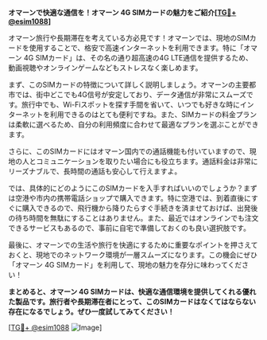 **オマーンで快適な通信を！オマーン 4G SIMカードの魅力をご紹介[[TG💪+ @esim1088](https://t.me/s/esim1088)]**

オマーン旅行や長期滞在を考えている方必見です！オマーンでは、現地のSIMカードを使用することで、格安で高速インターネットを利用できます。特に「オマーン 4G SIMカード」は、その名の通り超高速の4G LTE通信を提供するため、動画視聴やオンラインゲームなどもストレスなく楽しめます。

まず、このSIMカードの特徴について詳しく説明しましょう。オマーンの主要都市では、街中どこでも4G信号が安定しており、データ通信が非常にスムーズです。旅行中でも、Wi-Fiスポットを探す手間を省いて、いつでも好きな時にインターネットを利用できるのはとても便利ですね。また、SIMカードの料金プランは柔軟に選べるため、自分の利用頻度に合わせて最適なプランを選ぶことができます。

さらに、このSIMカードにはオマーン国内での通話機能も付いていますので、現地の人とコミュニケーションを取りたい場合にも役立ちます。通話料金は非常にリーズナブルで、長時間の通話も安心して行えますよ。

では、具体的にどのようにこのSIMカードを入手すればいいのでしょうか？まずは空港や市内の携帯電話ショップで購入できます。特に空港では、到着直後にすぐに購入できるので、飛行機から降りたらすぐ手続きを済ませておけば、出発後の待ち時間を無駄にすることはありません。また、最近ではオンラインでも注文できるサービスもあるので、事前に自宅で準備しておくのも良い選択肢です。

最後に、オマーンでの生活や旅行を快適にするために重要なポイントを押さえておくと、現地でのネットワーク環境が一層スムーズになります。この機会にぜひ「オマーン 4G SIMカード」を利用して、現地の魅力を存分に味わってください！

**まとめると、オマーン 4G SIMカードは、快適な通信環境を提供してくれる優れた製品です。旅行者や長期滞在者にとって、このSIMカードはなくてはならない存在になるでしょう。ぜひ一度試してみてください！**

[[TG💪+ @esim1088](https://t.me/s/esim1088) ![Image](https://i.postimg.cc/Y0z9fWf4/image.png)]